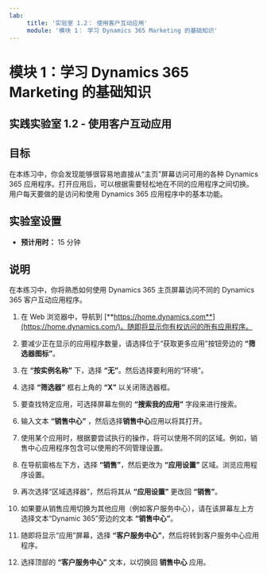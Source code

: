 ```yaml
---
lab:
     title: '实验室 1.2： 使用客户互动应用'
     module: '模块 1： 学习 Dynamics 365 Marketing 的基础知识'
---
```


模块 1：学习 Dynamics 365 Marketing 的基础知识
========================

## 实践实验室 1.2 - 使用客户互动应用 

## 目标

在本练习中，你会发现能够很容易地直接从“主页”屏幕访问可用的各种 Dynamics 365 应用程序。打开应用后，可以根据需要轻松地在不同的应用程序之间切换。用户每天要做的是访问和使用 Dynamics 365 应用程序中的基本功能。


## 实验室设置

  - **预计用时：** 15 分钟

## 说明

在本练习中，你将熟悉如何使用 Dynamics 365 主页屏幕访问不同的 Dynamics 365 客户互动应用程序。 

1. 在 Web 浏览器中，导航到 [**https://home.dynamics.com**](https://home.dynamics.com/)。随即将显示你有权访问的所有应用程序。 

2. 要减少正在显示的应用程序数量，请选择位于“获取更多应用”按钮旁边的 **“筛选器图标”**。 

3. 在 **“按实例名称”** 下，选择 **“无”**。然后选择要利用的“环境”。 

4. 选择 **“筛选器”** 框右上角的 **“X”** 以关闭筛选器框。 

5. 要查找特定应用，可选择屏幕左侧的 **“搜索我的应用”** 字段来进行搜索。 

6. 输入文本 **“销售中心”** ，然后选择**销售中心**应用以将其打开。 

7. 使用某个应用时，根据要尝试执行的操作，将可以使用不同的区域。例如，销售中心应用程序包含可以使用的不同管理设置。 

8. 在导航窗格左下方，选择 **“销售”**，然后更改为 **“应用设置”** 区域。浏览应用程序设置。

9. 再次选择“区域选择器”，然后将其从 **“应用设置”** 更改回 **“销售”**。

10. 如果要从销售应用切换为其他应用（例如客户服务中心），请在该屏幕左上方选择文本“Dynamic 365”旁边的文本 **“销售中心”**。 

11. 随即将显示“应用”屏幕，选择 **“客户服务中心”**，然后将转到客户服务中心应用程序。 

12. 选择顶部的 **“客户服务中心”** 文本，以切换回 **销售中心** 应用。 
